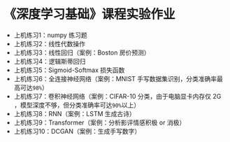 # 《深度学习基础》课程实验作业

- 上机练习1：numpy 练习题
- 上机练习2：线性代数操作
- 上机练习3：线性回归（案例：Boston 房价预测）
- 上机练习4：逻辑斯蒂回归
- 上机练习5：Sigmoid-Softmax 损失函数
- 上机练习6：全连接神经网络（案例：MNIST 手写数据集识别，分类准确率最高可达`98%`）
- 上机练习7：卷积神经网络（案例：CIFAR-10 分类，由于电脑显卡内存仅 2G ，模型深度不够，但分类准确率可达`90%`以上）
- 上机练习8：RNN（案例：LSTM 生成古诗）
- 上机练习9：Transformer（案例：分析影评情感积极 or 消极）
- 上机练习10：DCGAN（案例：生成手写数字）
